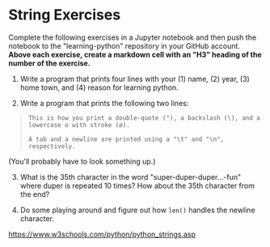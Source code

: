 # String Exercises

Complete the following exercises in a Jupyter notebook and then push the notebook to the "learning-python" repository in your GitHub account. **Above each exercise, create a markdown cell with an "H3" heading of the number of the exercise.**


1. Write a program that prints four lines with your (1) name, (2) year, (3) home town, and (4) reason for learning python.

2. Write a program that prints the following two lines:

> `This is how you print a double-quote ("), a backslash (\), and a lowercase o with stroke (ø).`
>
> `A tab and a newline are printed using a "\t" and "\n", respectively.`

(You'll probably have to look something up.)

3. What is the 35th character in the word "super-duper-duper...-fun" where duper is repeated 10 times? How about the 35th character from the end?

4. Do some playing around and figure out how `len()` handles the newline character.

<!-- 5. For each string listed below, write a line of python that returns the string using a slice of "abcdefghijklmnopqrstuvwxyz".

-

print("abcdefghijklmnopqrstuvwxyz"[1::3]) -->



https://www.w3schools.com/python/python_strings.asp

